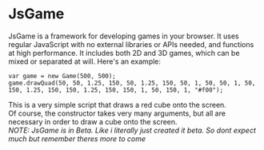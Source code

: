# JsGame
JsGame is a framework for developing games in your browser. It uses regular JavaScript with no external libraries or APIs needed, and functions at high performance. It includes both 2D and 3D games, which can be mixed or separated at will. Here's an example:
```
var game = new Game(500, 500);
game.drawQuad(50, 50, 1.25, 150, 50, 1.25, 150, 50, 1, 50, 50, 1, 50, 150, 1.25, 150, 150, 1.25, 150, 150, 1, 50, 150, 1, "#f00");
```
This is a very simple script that draws a red cube onto the screen.  
Of course, the constructor takes very many arguments, but all are necessary in order to draw a cube onto the screen.  
*NOTE: JsGame is in Beta. Like i literally just created it beta. So dont expect much but remember theres more to come*

